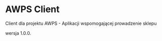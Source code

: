 # AWPS Client

Client dla projektu AWPS - Aplikacji wspomogającej prowadzenie sklepu

wersja 1.0.0.
